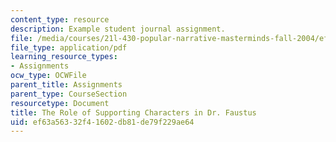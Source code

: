 ```yaml
---
content_type: resource
description: Example student journal assignment.
file: /media/courses/21l-430-popular-narrative-masterminds-fall-2004/ef63a56332f41602db81de79f229ae64_MIT21L_430F04_support.pdf
file_type: application/pdf
learning_resource_types:
- Assignments
ocw_type: OCWFile
parent_title: Assignments
parent_type: CourseSection
resourcetype: Document
title: The Role of Supporting Characters in Dr. Faustus
uid: ef63a563-32f4-1602-db81-de79f229ae64
---
```

